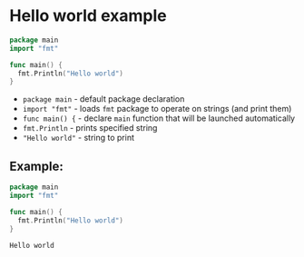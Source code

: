 # Hello world example

```go
package main
import "fmt"

func main() {
  fmt.Println("Hello world")
}
```

- `package main` - default package declaration
- `import "fmt"` - loads `fmt` package to operate on strings (and print them)
- `func main() {` - declare `main` function that will be launched automatically
- `fmt.Println` - prints specified string
- `"Hello world"` - string to print

## Example: 
```go
package main
import "fmt"

func main() {
  fmt.Println("Hello world")
}
```
```
Hello world

```

